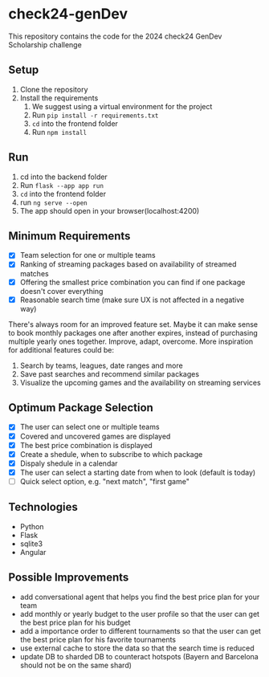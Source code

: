 # check24-genDev
This repository contains the code for the 2024 check24 GenDev Scholarship challenge

## Setup
1. Clone the repository
2. Install the requirements
   1. We suggest using a virtual environment for the project
   2. Run `pip install -r requirements.txt`
   3. `cd` into the frontend folder
   4. Run `npm install`

   
## Run
1. cd into the backend folder
2. Run `flask --app app run`
3. `cd` into the frontend folder
4. run `ng serve --open`
5. The app should open in your browser(localhost:4200)

## Minimum Requirements
- [X] Team selection for one or multiple teams
- [X] Ranking of streaming packages based on availability of streamed matches
- [X] Offering the smallest price combination you can find if one package doesn't cover everything
- [X] Reasonable search time (make sure UX is not affected in a negative way)

There's always room for an improved feature set. Maybe it can make sense to book monthly packages one after another expires, instead of purchasing multiple yearly ones together. Improve, adapt, overcome.
More inspiration for additional features could be:

1. Search by teams, leagues, date ranges and more
2. Save past searches and recommend similar packages
3. Visualize the upcoming games and the availability on streaming services



## Optimum Package Selection
- [X] The user can select one or multiple teams
- [X] Covered and uncovered games are displayed
- [X] The best price combination is displayed
- [X] Create a shedule, when to subscribe to which package
- [X] Dispaly shedule in a calendar
- [X] The user can select a starting date from when to look (default is today)
- [ ] Quick select option, e.g. "next match", "first game"

## Technologies
- Python
- Flask
- sqlite3
- Angular

## Possible Improvements
- add conversational agent that helps you find the best price plan for your team
- add monthly or yearly budget to the user profile so that the user can get the best price plan for his budget
- add a importance order to different tournaments so that the user can get the best price plan for his favorite tournaments
- use external cache to store the data so that the search time is reduced
- update DB to sharded DB to counteract hotspots (Bayern and Barcelona should not be on the same shard)

